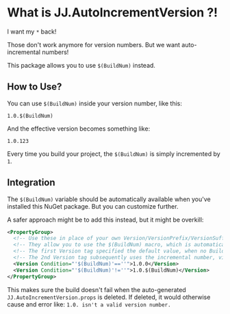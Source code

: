 ﻿What is JJ.AutoIncrementVersion ?!
======================================

I want my `*` back! 

Those don't work anymore for version numbers. But we want auto-incremental numbers!

This package allows you to use `$(BuildNum)` instead.


How to Use?
-----------

You can use `$(BuildNum)` inside your version number, like this:


```
1.0.$(BuildNum)
```

And the effective version becomes something like:

```
1.0.123
```

Every time you build your project, the `$(BuildNum)` is simply incremented by `1`.


Integration
-----------

The `$(BuildNum)` variable should be automatically available when you've installed this NuGet package. But you can customize further.

A safer approach might be to add this instead, but it might be overkill:

```xml
<PropertyGroup>
  <!-- Use these in place of your own Version/VersionPrefix/VersionSuffix tags. -->
  <!-- They allow you to use the $(BuildNum) macro, which is automatically replaced by an incremental number. -->
  <!-- The first Version tag specified the default value, when no BuildNum has been generated yet. -->
  <!-- The 2nd Version tag subsequently uses the incremental number, via the $(BuildNum) macro. -->
  <Version Condition="'$(BuildNum)'==''">1.0.0</Version>
  <Version Condition="'$(BuildNum)'!=''">1.0.$(BuildNum)</Version>
</PropertyGroup>
```

This makes sure the build doesn't fail when the auto-generated 
`JJ.AutoIncrementVersion.props` is deleted. If deleted, it would otherwise cause and error like: `1.0. isn't a valid version number.`
